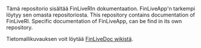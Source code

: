 Tämä repositorio sisältää FinLiveRIn dokumentaation. FinLiveApp'n tarkempi löytyy sen omasta repositoriosta. 
This repository contains documentation of FinLiveRI. Specific documentation of FinLiveApp, can be find in its own repository.

Tietomallikuvauksen voit löytää [FinLiveDoc wikistä](../../wiki).
